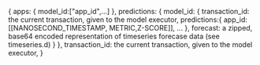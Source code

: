 {
  apps: {
    model_id:["app_id",...]
    },
  predictions: {
    model_id: {
      transaction_id: the current transaction, given to the model executor,
      predictions:{
        app_id:[[NANOSECOND_TIMESTAMP, METRIC,Z-SCORE]], ...
      },
      forecast: a zipped, base64 encoded representation of timeseries forecase data (see timeseries.d)
    }
  },
  transaction_id: the current transaction, given to the model executor,
}
